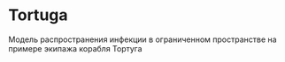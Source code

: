 # Tortuga
Модель распространения инфекции в ограниченном пространстве на примере экипажа корабля Тортуга
